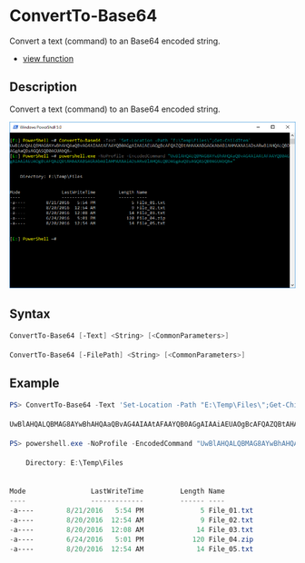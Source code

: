 # ConvertTo-Base64

Convert a text (command) to an Base64 encoded string.

* [view function](https://github.com/BornToBeRoot/PowerShell/blob/master/Module/LazyAdmin/Functions/ConvertTo-Base64.ps1)

## Description

Convert a text (command) to an Base64 encoded string.

![Screenshot](Images/ConvertTo-Base64.png?raw=true)

## Syntax

```powershell
ConvertTo-Base64 [-Text] <String> [<CommonParameters>]

ConvertTo-Base64 [-FilePath] <String> [<CommonParameters>]
```

## Example

```powershell
PS> ConvertTo-Base64 -Text 'Set-Location -Path "E:\Temp\Files\";Get-ChildItem'

UwBlAHQALQBMAG8AYwBhAHQAaQBvAG4AIAAtAFAAYQB0AGgAIAAiAEUAOgBcAFQAZQBtAHAAXABGAGkAbABlAHMAXAAiADsARwBlAHQALQBDAGgAaQBsAGQASQB0AGUAbQA=

PS> powershell.exe -NoProfile -EncodedCommand "UwBlAHQALQBMAG8AYwBhAHQAaQBvAG4AIAAtAFAAYQB0AGgAIAAiAEUAOgBcAFQAZQBtAHAAXABGAGkAbABlAHMAXAAiADsARwBlAHQALQBDAGgAaQBsAGQASQB0AGUAbQA="

    Directory: E:\Temp\Files


Mode                LastWriteTime         Length Name
----                -------------         ------ ----
-a----        8/21/2016   5:54 PM              5 File_01.txt
-a----        8/20/2016  12:54 AM              9 File_02.txt
-a----        8/20/2016  12:08 AM             14 File_03.txt
-a----        6/24/2016   5:01 PM            120 File_04.zip
-a----        8/20/2016  12:54 AM             14 File_05.txt
```